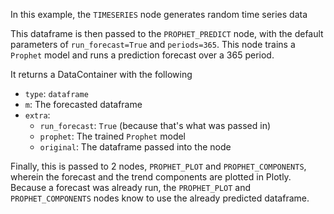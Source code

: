 In this example, the `TIMESERIES` node generates random time series data

<!-- '<table border="1" class="dataframe">  <thead>   <tr style="text-align: right;">     <th></th>     <th>Timestamp</th>     <th>Data</th>  </tr>  </thead>  <tbody>    <tr>      <th>0</th>      <td>2023-01-01</td>      <td>-0.187903</td>    </tr>    <tr>      <th>1</th>      <td>2023-01-02</td>      <td>0.204290</td>    </tr>    <tr>      <th>2</th>      <td>2023-01-03</td>      <td>-0.659945</td>    </tr>  </tbody></table>' -->

This dataframe is then passed to the `PROPHET_PREDICT` node, with the default parameters
of `run_forecast=True` and `periods=365`. This node trains a `Prophet` model and runs a prediction
forecast over a 365 period. 

It returns a DataContainer with the following
* `type`: `dataframe`
* `m`: The forecasted dataframe
* `extra`: 
  * `run_forecast`: `True` (because that's what was passed in)
  * `prophet`: The trained `Prophet` model
  * `original`: The dataframe passed into the node

Finally, this is passed to 2 nodes, `PROPHET_PLOT` and `PROPHET_COMPONENTS`, wherein
the forecast and the trend components are plotted in Plotly. Because a forecast was already run,
the `PROPHET_PLOT` and `PROPHET_COMPONENTS` nodes know to use the already predicted dataframe.